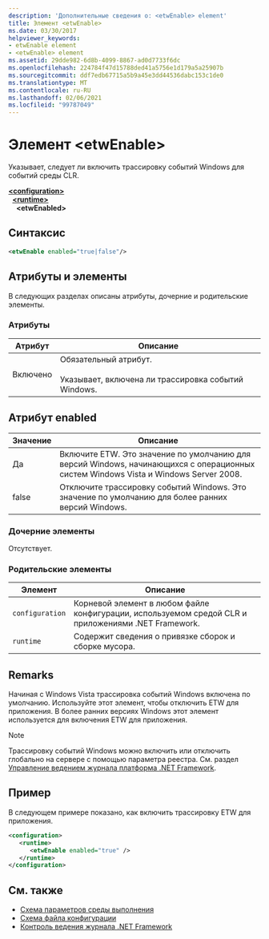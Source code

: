 ```yaml
---
description: 'Дополнительные сведения о: <etwEnable> element'
title: Элемент <etwEnable>
ms.date: 03/30/2017
helpviewer_keywords:
- etwEnable element
- <etwEnable> element
ms.assetid: 29dde982-6d8b-4099-8867-ad0d7733f6dc
ms.openlocfilehash: 224784f47d15788ded41a5756e1d179a5a25907b
ms.sourcegitcommit: ddf7edb67715a5b9a45e3dd44536dabc153c1de0
ms.translationtype: MT
ms.contentlocale: ru-RU
ms.lasthandoff: 02/06/2021
ms.locfileid: "99787049"
---
```

# <a name="etwenable-element"></a>Элемент \<etwEnable>

Указывает, следует ли включить трассировку событий Windows для событий среды CLR.  
  
[**\<configuration>**](../configuration-element.md)\
&nbsp;&nbsp;[**\<runtime>**](runtime-element.md)\
&nbsp;&nbsp;&nbsp;&nbsp;**\<etwEnabled>**  
  
## <a name="syntax"></a>Синтаксис  
  
```xml  
<etwEnable enabled="true|false"/>  
```  
  
## <a name="attributes-and-elements"></a>Атрибуты и элементы  

 В следующих разделах описаны атрибуты, дочерние и родительские элементы.  
  
### <a name="attributes"></a>Атрибуты  
  
|Атрибут|Описание|  
|---------------|-----------------|  
|Включено|Обязательный атрибут.<br /><br /> Указывает, включена ли трассировка событий Windows.|  
  
## <a name="enabled-attribute"></a>Атрибут enabled  
  
|Значение|Описание|  
|-----------|-----------------|  
|Да|Включите ETW. Это значение по умолчанию для версий Windows, начинающихся с операционных систем Windows Vista и Windows Server 2008.|  
|false|Отключите трассировку событий Windows. Это значение по умолчанию для более ранних версий Windows.|  
  
### <a name="child-elements"></a>Дочерние элементы  

 Отсутствует.  
  
### <a name="parent-elements"></a>Родительские элементы  
  
|Элемент|Описание|  
|-------------|-----------------|  
|`configuration`|Корневой элемент в любом файле конфигурации, используемом средой CLR и приложениями .NET Framework.|  
|`runtime`|Содержит сведения о привязке сборок и сборке мусора.|  
  
## <a name="remarks"></a>Remarks  

 Начиная с Windows Vista трассировка событий Windows включена по умолчанию. Используйте этот элемент, чтобы отключить ETW для приложения. В более ранних версиях Windows этот элемент используется для включения ETW для приложения.  
  
> [!NOTE]
> Трассировку событий Windows можно включить или отключить глобально на сервере с помощью параметра реестра. См. раздел [Управление ведением журнала платформа .NET Framework](../../../performance/controlling-logging.md).  
  
## <a name="example"></a>Пример  

 В следующем примере показано, как включить трассировку ETW для приложения.  
  
```xml  
<configuration>  
   <runtime>  
      <etwEnable enabled="true" />  
   </runtime>  
</configuration>  
```  
  
## <a name="see-also"></a>См. также

- [Схема параметров среды выполнения](index.md)
- [Схема файла конфигурации](../index.md)
- [Контроль ведения журнала .NET Framework](../../../performance/controlling-logging.md)

